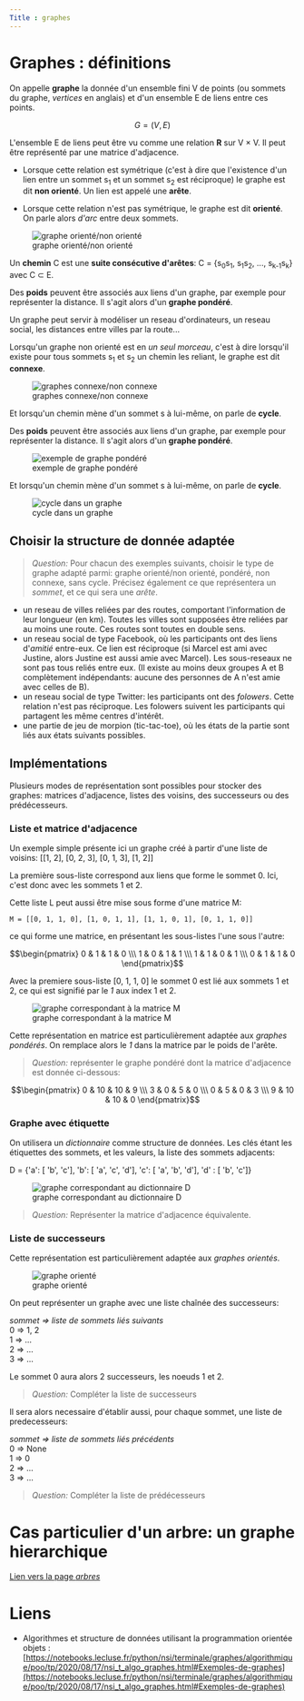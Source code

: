 ```yaml
---
Title : graphes
---
```


# Graphes : définitions

On appelle **graphe** la donnée d'un ensemble fini V de points (ou sommets du graphe, *vertices* en anglais) et d'un ensemble E de liens entre ces points.

$$G = (V,E)$$

L'ensemble E de liens peut être vu comme une relation **R** sur V &#xD7; V. Il peut être représenté par une matrice d'adjacence.

* Lorsque cette relation est symétrique (c'est à dire que l'existence d'un lien entre un sommet s<sub>1</sub> et un sommet s<sub>2</sub> est réciproque) le graphe est dit **non orienté**. Un lien est appelé une **arête**.



* Lorsque cette relation n'est pas symétrique, le graphe est dit **orienté**. On parle alors *d'arc* entre deux sommets.

<figure>
  <img src="../images/fig54.png" alt="graphe orienté/non orienté">
<figcaption>graphe orienté/non orienté</figcaption>
</figure>

Un **chemin** C est une **suite consécutive d'arêtes**: C = {s<sub>0</sub>s<sub>1</sub>, s<sub>1</sub>s<sub>2</sub>, ..., s<sub>k-1</sub>s<sub>k</sub>} avec C &sub; E.


Des **poids** peuvent être associés aux liens d'un graphe, par exemple pour représenter la distance. Il s'agit alors d'un **graphe pondéré**.

Un graphe peut servir à modéliser un reseau d'ordinateurs, un reseau social, les distances entre villes par la route...

Lorsqu'un graphe non orienté est en *un seul morceau*, c'est à dire lorsqu'il existe pour tous sommets s<sub>1</sub> et s<sub>2</sub> un chemin les reliant, le graphe est dit **connexe**.

<figure>
  <img src="../images/.png" alt="graphes connexe/non connexe">
  <figcaption>graphes connexe/non connexe</figcaption>
</figure>


Et lorsqu'un chemin mène d'un sommet s à lui-même, on parle de **cycle**.

Des **poids** peuvent être associés aux liens d'un graphe, par exemple pour représenter la distance. Il s'agit alors d'un **graphe pondéré**.


<figure>
  <img src="../images/.png" alt="exemple de graphe pondéré">
  <figcaption>exemple de graphe pondéré</figcaption>
</figure>

Et lorsqu'un chemin mène d'un sommet s à lui-même, on parle de **cycle**.


<figure>
  <img src="../images/.png" alt="cycle dans un graphe">
  <figcaption>cycle dans un graphe</figcaption>
</figure>

## Choisir la structure de donnée adaptée

> *Question:* Pour chacun des exemples suivants, choisir le type de graphe adapté parmi: graphe orienté/non orienté, pondéré, non connexe, sans cycle. Précisez également ce que représentera un *sommet*, et ce qui sera une *arête*.

* un reseau de villes reliées par des routes, comportant l'information de leur longueur (en km). Toutes les villes sont supposées être reliées par au moins une route. Ces routes sont toutes en double sens.
* un reseau social de type Facebook, où les participants ont des liens d'*amitié* entre-eux. Ce lien est réciproque (si Marcel est ami avec Justine, alors Justine est aussi amie avec Marcel). Les sous-reseaux ne sont pas tous reliés entre eux. (Il existe au moins deux groupes A et B complètement indépendants: aucune des personnes de A n'est amie avec celles de B).
* un reseau social de type Twitter: les participants ont des *folowers*. Cette relation n'est pas réciproque. Les folowers suivent les participants qui partagent les même centres d'intérêt.
* une partie de jeu de morpion (tic-tac-toe), où les états de la partie sont liés aux états suivants possibles.


## Implémentations
Plusieurs modes de représentation sont possibles pour stocker des graphes: matrices d'adjacence, listes des voisins, des successeurs ou des prédécesseurs.

### Liste et matrice d'adjacence
Un exemple simple présente ici un graphe créé à partir d'une liste de voisins: 
[[1, 2], [0, 2, 3], [0, 1, 3], [1, 2]] 

La première sous-liste correspond aux liens que forme le sommet 0. Ici, c'est donc avec les sommets 1 et 2.

Cette liste L peut aussi être mise sous forme d'une matrice M:

`M = [[0, 1, 1, 0], [1, 0, 1, 1], [1, 1, 0, 1], [0, 1, 1, 0]]` 

ce qui forme une matrice, en présentant les sous-listes l'une sous l'autre:

$$\begin{pmatrix} 0 & 1 & 1 & 0 \\\ 1 & 0 & 1 & 1 \\\ 1 & 1 & 0 & 1 \\\ 0 & 1 & 1 & 0 \end{pmatrix}$$

Avec la premiere sous-liste [0, 1, 1, 0] le sommet 0 est lié aux sommets 1 et 2, ce qui est signifié par le *1* aux index 1 et 2.


<figure>
  <img src="../images/fig51.png" alt="graphe correspondant à la matrice M">
  <figcaption>graphe correspondant à la matrice M</figcaption>
</figure>

Cette représentation en matrice est particulièrement adaptée aux *graphes pondérés*. On remplace alors le *1* dans la matrice par le poids de l'arête.

> *Question:* représenter le graphe pondéré dont la matrice d'adjacence est donnée ci-dessous:

$$\begin{pmatrix} 0 & 10 & 10 & 9 \\\ 3 & 0 & 5 & 0 \\\ 0 & 5 & 0 & 3 \\\ 9 & 10 & 10 & 0 \end{pmatrix}$$

### Graphe avec étiquette
On utilisera un *dictionnaire* comme structure de données. Les clés étant les étiquettes des sommets, et les valeurs, la liste des sommets adjacents:

D = {'a': [ 'b', 'c'], 'b': [ 'a', 'c', 'd'], 'c': [ 'a', 'b', 'd'], 'd' : [ 'b', 'c']}


<figure>
  <img src="../images/fig52.png" alt="graphe correspondant au dictionnaire D">
  <figcaption>graphe correspondant au dictionnaire D</figcaption>
</figure>

> *Question:* Représenter la matrice d'adjacence équivalente.

### Liste de successeurs
Cette représentation est particulièrement adaptée aux *graphes orientés*.

<figure>
  <img src="../images/fig55.png" alt="graphe orienté">
  <figcaption>graphe orienté</figcaption>
</figure>

On peut représenter un graphe avec une liste chaînée des successeurs: 

*sommet => liste de sommets liés suivants* <br>
0 => 1, 2 <br>
1 => ... <br>
2 => ... <br>
3 => ... <br>

Le sommet 0 aura alors 2 successeurs, les noeuds 1 et 2.

> *Question:* Compléter la liste de successeurs

Il sera alors necessaire d'établir aussi, pour chaque sommet, une liste de predecesseurs:


*sommet => liste de sommets liés précédents* <br>
0 => None <br>
1 => 0 <br>
2 => ... <br>
3 => ... <br>

> *Question:* Compléter la liste de prédécesseurs

# Cas particulier d'un arbre: un graphe hierarchique

[Lien vers la page *arbres*](/docs/NSI/structure/page4/)

# Liens
* Algorithmes et structure de données utilisant la programmation orientée objets : [https://notebooks.lecluse.fr/python/nsi/terminale/graphes/algorithmique/poo/tp/2020/08/17/nsi_t_algo_graphes.html#Exemples-de-graphes](https://notebooks.lecluse.fr/python/nsi/terminale/graphes/algorithmique/poo/tp/2020/08/17/nsi_t_algo_graphes.html#Exemples-de-graphes)
